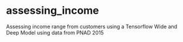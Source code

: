 # assessing_income
Assessing income range from customers using a Tensorflow Wide and Deep Model using data from PNAD 2015

